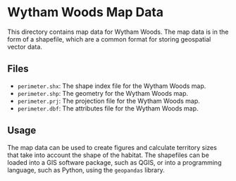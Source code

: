 # Wytham Woods Map Data

This directory contains map data for Wytham Woods. The map data is in the form
of a shapefile, which are a common format for storing geospatial vector data.

## Files 

- `perimeter.shx`: The shape index file for the Wytham Woods map.
- `perimeter.shp`: The geometry for the Wytham Woods map.
- `perimeter.prj`: The projection file for the Wytham Woods map.
- `perimeter.dbf`: The attributes file for the Wytham Woods map.


## Usage

The map data can be used to create figures and calculate territory sizes that
take into account the shape of the habitat. The shapefiles can be loaded into a
GIS software package, such as QGIS, or into a programming language, such as
Python, using the `geopandas` library.
